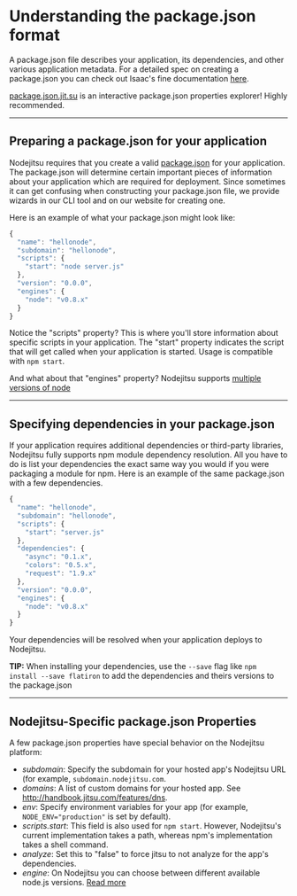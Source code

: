 # Understanding the package.json format

A package.json file describes your application, its dependencies, and other
various application metadata. For a detailed spec on creating a package.json you
can check out Isaac's fine documentation
[here](https://npmjs.org/doc/json.html). 

[package.json.jit.su](http://package.json.jit.su) is an interactive package.json
properties explorer! Highly recommended.

---

## Preparing a package.json for your application

Nodejitsu requires that you create a valid [package.json](#package_json) for
your application. The package.json will determine certain important pieces of
information about your application which are required for deployment. Since
sometimes it can get confusing when constructing your package.json file, we
provide wizards in our CLI tool and on our website for creating one. 

Here is an example of what your package.json might look like:

``` javascript
{
  "name": "hellonode",
  "subdomain": "hellonode",
  "scripts": {
    "start": "node server.js"
  },
  "version": "0.0.0",
  "engines": {
    "node": "v0.8.x"
  }
}
```

Notice the "scripts" property? This is where you'll store information about
specific scripts in your application. The "start" property indicates the script
that will get called when your application is started. Usage is compatible with
`npm start`.

And what about that "engines" property? Nodejitsu supports 
[multiple versions of node](/docs/features#feature/multi-node)

---

## Specifying dependencies in your package.json

If your application requires additional dependencies or third-party libraries,
Nodejitsu fully supports npm module dependency resolution. All you have to do is
list your dependencies the exact same way you would if you were packaging a
module for npm. Here is an example of the same package.json with a few
dependencies.

<a name="package_json"></a>
``` javascript
{
  "name": "hellonode",
  "subdomain": "hellonode",
  "scripts": {
    "start": "server.js"
  },
  "dependencies": {
    "async": "0.1.x",
    "colors": "0.5.x",
    "request": "1.9.x"
  },
  "version": "0.0.0",
  "engines": {
    "node": "v0.8.x"
  }
}
```

Your dependencies will be resolved when your application deploys to Nodejitsu.

**TIP:** When installing your dependencies, use the `--save` flag like `npm
install --save flatiron` to add the dependencies and theirs versions to the
package.json

---

## Nodejitsu-Specific package.json Properties

A few package.json properties have special behavior on the Nodejitsu platform:

* *subdomain*: Specify the subdomain for your hosted app's Nodejitsu URL (for
  example, `subdomain.nodejitsu.com`.
* *domains*: A list of custom domains for your hosted app. See
  http://handbook.jitsu.com/features/dns.
* *env*: Specify environment variables for your app (for example,
  `NODE_ENV="production"` is set by default).
* *scripts.start*: This field is also used for `npm start`. However, Nodejitsu's
  current implementation takes a path, whereas npm's implementation takes a
  shell command.
* *analyze*: Set this to "false" to force jitsu to not analyze for the app's
  dependencies.
* *engine*: On Nodejitsu you can choose between different available node.js versions.
  [Read more](/docs/features#feature/multi-node)

[meta:title]: <> (Get into package.json)
[meta:description]: <> (package.json.jit.su is an interactive package explorer, it will get you started quickly and is highly helpful)
